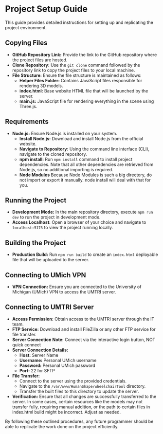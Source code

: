 # Project Setup Guide

This guide provides detailed instructions for setting up and replicating the project environment.

## Copying Files

- **GitHub Repository Link:** Provide the link to the GitHub repository where the project files are hosted.
- **Clone Repository:** Use the `git clone` command followed by the repository link to copy the project files to your local machine.
- **File Structure:** Ensure the file structure is maintained as follows:
  - **Helper Files Folder:** Contains JavaScript files responsible for rendering 3D models.
  - **index.html:** Base website HTML file that will be launched by the server.
  - **main.js:** JavaScript file for rendering everything in the scene using Three.js.

## Requirements

- **Node.js:** Ensure Node.js is installed on your system.
  - **Install Node.js:** Download and install Node.js from the official website.
  - **Navigate to Repository:** Using the command line interface (CLI), navigate to the cloned repository.
  - **npm install:** Run `npm install` command to install project dependencies. Note that all other dependencies are retrieved from Node.js, so no additional importing is required.
  - **Node Modules** Because Node Modules is such a big directory, do not import or export it manually. node install will deal with that for you.

## Running the Project

- **Development Mode:** In the main repository directory, execute `npm run dev` to run the project in development mode.
- **Access Localhost:** Open a browser of your choice and navigate to `localhost:5173` to view the project running locally.

## Building the Project

- **Production Build:** Run `npm run build` to create an `index.html` deployable file that will be uploaded to the server.

## Connecting to UMich VPN

- **VPN Connection:** Ensure you are connected to the University of Michigan (UMich) VPN to access the UMTRI server.

## Connecting to UMTRI Server

- **Access Permission:** Obtain access to the UMTRI server through the IT team.
- **FTP Service:** Download and install FileZilla or any other FTP service for file transfer.
- **Server Connection Note:** Connect via the interactive login button, NOT quick connect
- **Server Connection Details:**
  - **Host:** Server Name
  - **Username:** Personal UMich username
  - **Password:** Personal UMich password
  - **Port:** 22 for SFTP
- **File Transfer:**
  - Connect to the server using the provided credentials.
  - Navigate to the `/var/www/HumanShape/wheelchairTool` directory.
  - Transfer the built files to this directory to update the server.
- **Verification:** Ensure that all changes are successfully transferred to the server. In some cases, certain resources like the models may not transfer fully, requiring manual addition, or the path to certain files in index.html build might be incorrect. Adjust as needed.

By following these outlined procedures, any future programmer should be able to replicate the work done on the project efficiently.
